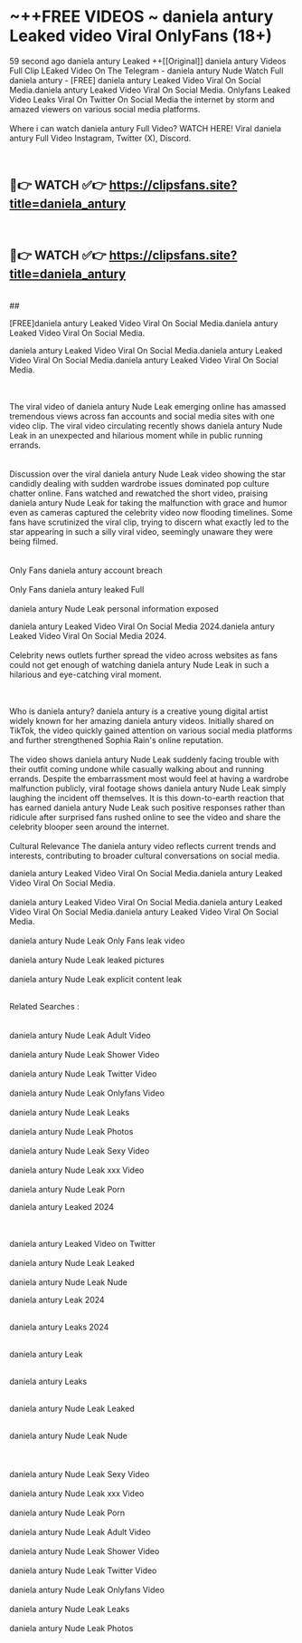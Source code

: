 # ~++FREE VIDEOS ~ daniela antury Leaked video Viral OnlyFans (18+)<br>


59 second ago daniela antury Leaked ++[[Original]] daniela antury Videos Full Clip LEaked Video On The Telegram  - daniela antury Nude  Watch Full daniela antury - [FREE] daniela antury Leaked Video Viral On Social Media.daniela antury Leaked Video Viral On Social Media.   Onlyfans Leaked Video Leaks Viral On Twitter On Social Media the internet by storm and amazed viewers on various social media platforms. <br><br>
Where i can watch daniela antury Full Video? WATCH HERE! Viral daniela antury Full Video Instagram, Twitter (X), Discord. <br>


 <br>

##  🔴👉 WATCH ✅👉  <a href="https://clipsfans.site?title=daniela_antury&ref=git">https://clipsfans.site?title=daniela_antury</a> <br>
  <br>

##  🔴👉 WATCH ✅👉  <a href="https://clipsfans.site?title=daniela_antury&ref=git">https://clipsfans.site?title=daniela_antury</a> <br>
  <br>
  ##



[FREE]daniela antury Leaked Video Viral On Social Media.daniela antury Leaked Video Viral On Social Media. <br>

daniela antury Leaked Video Viral On Social Media.daniela antury Leaked Video Viral On Social Media.daniela antury Leaked Video Viral On Social Media. <br>


  <br>

  <br>
The viral video of daniela antury Nude Leak emerging online has amassed tremendous views across fan accounts and social media sites with one video clip. The viral video circulating recently shows daniela antury Nude Leak in an unexpected and hilarious moment while in public running errands.<br>
<br>


<br>
Discussion over the viral daniela antury Nude Leak video showing the star candidly dealing with sudden wardrobe issues dominated pop culture chatter online. Fans watched and rewatched the short video, praising daniela antury Nude Leak for taking the malfunction with grace and humor even as cameras captured the celebrity video now flooding timelines. Some fans have scrutinized the viral clip, trying to discern what exactly led to the star appearing in such a silly viral video, seemingly unaware they were being filmed.<br>
<br>
<br> 
Only Fans daniela antury account breach<br>
<br>
Only Fans daniela antury leaked Full <br>
<br>
daniela antury Nude Leak personal information exposed<br>

daniela antury Leaked Video Viral On Social Media 2024.daniela antury Leaked Video Viral On Social Media 2024. <br>
<br>
Celebrity news outlets further spread the video across websites as fans could not get enough of watching daniela antury Nude Leak in such a hilarious and eye-catching viral moment.<br>
<br>

<br>
Who is daniela antury? daniela antury is a creative young digital artist widely known for her amazing daniela antury videos. Initially shared on TikTok, the video quickly gained attention on various social media platforms and further strengthened Sophia Rain's online reputation.<br>
<br>
The video shows daniela antury Nude Leak suddenly facing trouble with their outfit coming undone while casually walking about and running errands. Despite the embarrassment most would feel at having a wardrobe malfunction publicly, viral footage shows daniela antury Nude Leak simply laughing the incident off themselves. It is this down-to-earth reaction that has earned daniela antury Nude Leak such positive responses rather than ridicule after surprised fans rushed online to see the video and share the celebrity blooper seen around the internet.<br>
<br>
Cultural Relevance The daniela antury video reflects current trends and interests, contributing to broader cultural conversations on social media.<br>

daniela antury Leaked Video Viral On Social Media.daniela antury Leaked Video Viral On Social Media.<br>
<br>
daniela antury Leaked Video Viral On Social Media.daniela antury Leaked Video Viral On Social Media.daniela antury Leaked Video Viral On Social Media.<br>
<br>
daniela antury Nude Leak Only Fans leak video<br>
<br>
daniela antury Nude Leak leaked pictures<br>
<br>
daniela antury Nude Leak explicit content leak<br>


<br>
Related Searches :<br>
<br>

<br>
daniela antury Nude Leak Adult Video<br>
<br>
daniela antury Nude Leak Shower Video<br>
<br>
daniela antury Nude Leak Twitter Video<br>
<br>
daniela antury Nude Leak Onlyfans Video<br>
<br>
daniela antury Nude Leak Leaks<br>
<br>
daniela antury Nude Leak Photos<br>

<br>
daniela antury Nude Leak Sexy Video<br>
<br>
daniela antury Nude Leak xxx Video<br>
<br>
daniela antury Nude Leak Porn<br>

daniela antury  Leaked 2024 <br> <br>
<br>

daniela antury Leaked Video on Twitter <br>
<br>
daniela antury Nude Leak Leaked<br>
<br>
daniela antury Nude Leak Nude<br>


daniela antury  Leak 2024 <br> <br>



daniela antury  Leaks 2024 <br> <br>



 
daniela antury  Leak<br> <br>



daniela antury  Leaks<br> <br>


daniela antury Nude Leak Leaked<br> <br>

daniela antury Nude Leak Nude<br> <br>
<br> <br>
daniela antury Nude Leak Sexy Video
<br> <br>
daniela antury Nude Leak xxx Video
<br> <br>
daniela antury Nude Leak Porn
<br> <br>
daniela antury Nude Leak Adult Video
<br> <br>
daniela antury Nude Leak Shower Video
<br> <br>
daniela antury Nude Leak Twitter Video
<br> <br>
daniela antury Nude Leak Onlyfans Video
<br> <br>
daniela antury Nude Leak Leaks
<br> <br>
daniela antury Nude Leak Photos






</p>




 



</p>











